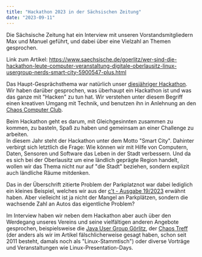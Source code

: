 ```yaml
---
title: "Hackathon 2023 in der Sächsischen Zeitung"
date: "2023-09-11"
---
```


Die Sächsische Zeitung hat ein Interview mit unseren Vorstandsmitgliedern Max und Manuel geführt, und dabei über eine
Vielzahl an Themen gesprochen.

Link zum Artikel:
https://www.saechsische.de/goerlitz/wer-sind-die-hackathon-leute-computer-veranstaltung-digitale-oberlausitz-linux-usergroup-nerds-smart-city-5900547-plus.html

Das Haupt-Gesprächsthema war natürlich unser [diesjähriger Hackathon](https://hackathon2023.digitale-oberlausitz.eu).
Wir haben darüber gesprochen, was überhaupt ein Hackathon ist und was das ganze mit "Hacken" zu tun hat. Wir verstehen
unter diesem Begriff einen kreativen Umgang mit Technik, und benutzen ihn in Anlehnung an den
[Chaos Computer Club](https://www.ccc.de/de/hackerethik).

Beim Hackathon geht es darum, mit Gleichgesinnten zusammen zu kommen, zu basteln, Spaß zu haben und gemeinsam an einer
Challenge zu arbeiten.  
In diesem Jahr steht der Hackathon unter dem Motto "Smart City". Dahinter verbirgt sich letztlich die Frage: Wie können
wir mit Hilfe von Computern, Daten, Sensoren und Software das Leben in der Stadt verbessern. Und da es sich bei der
Oberlausitz um eine ländlich geprägte Region handelt, wollen wir das Thema nicht nur auf "die Stadt" beziehen, sondern
explizit auch ländliche Räume mitdenken.

Das in der Überschrift zitierte Problem der Parkplatznot war dabei lediglich ein kleines Beispiel, welches wir aus der
[c't - Ausgabe 19/2023](https://www.heise.de/select/ct/2023/19/2215813413854491577) erwähnt haben. Aber vielleicht ist
ja nicht der Mangel an Parkplätzen, sondern die wachsende Zahl an Autos das eigentliche Problem?

Im Interview haben wir neben dem Hackathon aber auch über den Werdegang unseres Vereins und seine vielfältigen anderen
Angebote gesprochen, beispielsweise die [Java User Group Görlitz](https://digitale-oberlausitz.eu/projekte/jug), der
[Chaos Treff](https://digitale-oberlausitz.eu/projekte/chaostreff) (der anders als wir im Artikel fälschlicherweise
gesagt haben, schon seit 2011 besteht, damals noch als "Linux-Stammtisch") oder diverse Vorträge und Veranstaltungen wie
Linux-Presentation-Days.
